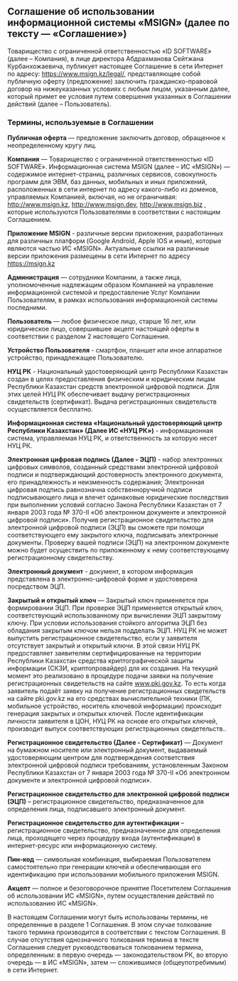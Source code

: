 ## Соглашение об использовании информационной системы «MSIGN» (далее по тексту — «Соглашение»)

Товарищество с ограниченной ответственностью «ID SOFTWARE» (далее – Компания), в лице директора Абдрахманова Сейтжана Курбанхожаевича, публикует настоящее Соглашение в сети Интернет по адресу: https://www.msign.kz/legal/, представляющее собой публичную оферту (предложение) заключить гражданско-правовой договор на нижеуказанных условиях с любым лицом, указанным далее, который примет ее условия путем совершения указанных в Соглашении действий (далее – Пользователь).

### Термины, используемые в Соглашении

**Публичная оферта** — предложение заключить договор, обращенное к неопределенному кругу лиц.

**Компания** — Товарищество с ограниченной ответственностью «ID SOFTWARE».
Информационная система MSIGN (далее – ИС «MSIGN») — содержимое интернет-страниц, различных сервисов, совокупность программ для ЭВМ, баз данных, мобильных и иных приложений, расположенных в сети интернет по адресу какого-либо из доменов, управляемых Компанией, включая, но не ограничивая: http://www.msign.kz, http://www.msign.dev, http://www.msign.biz , которые используются Пользователями в соответствии с настоящим Соглашением.
 
**Приложение MSIGN** - различные версии приложения, разработанных для различных платформ (Google Android, Apple IOS и иные), которые являются частью ИС «MSIGN». Актуальные ссылки на различные версии приложения размещены в сети Интернет по адресу https://msign.kz
 
**Администрация** — сотрудники Компании, а также лица, уполномоченные надлежащим образом Компанией на управление информационной системой и предоставление Услуг Компании Пользователям, в рамках использования информационной системы последними.

**Пользователь** — любое физическое лицо, старше 16 лет, или юридическое лицо, совершившее акцепт настоящей оферты в соответствии с разделом 2 настоящего Соглашения.

**Устройство Пользователя** - смартфон, планшет или иное аппаратное устройство, принадлежащее Пользователю.

**НУЦ РК** - Национальный удостоверяющий центр Республики Казахстан создан в целях предоставления физическим и юридическим лицам Республики Казахстан средств электронной цифровой подписи. Для этих целей НУЦ РК обеспечивает выдачу регистрационных свидетельств (сертификат). Выдача регистрационных свидетельств осуществляется бесплатно.

**Информационная система «Национальный удостоверяющий центр Республики Казахстан» (Далее ИС «НУЦ РК»)** - информационная система, управляемая НУЦ РК, и ответственность за которую несет НУЦ РК.

**Электронная цифровая подпись (Далее - ЭЦП)** - набор электронных цифровых символов, созданный средствами электронной цифровой подписи и подтверждающий достоверность электронного документа, его принадлежность и неизменность содержания; Электронная цифровая подпись равнозначна собственноручной подписи подписывающего лица и влечет одинаковые юридические последствия при выполнении условий согласно Закона Республики Казахстан от 7 января 2003 года № 370-II «Об электронном документе и электронной цифровой подписи». Получив регистрационное свидетельство для электронной цифровой подписи (ЭЦП) вы сможете при помощи соответствующего ему закрытого ключа, подписывать электронные документы. Проверку вашей подписи (ЭЦП) на электронном документе можно будет осуществить по приложенному к нему соответствующему регистрационному свидетельству.

**Электронный документ** - документ, в котором информация представлена в электронно-цифровой форме и удостоверена посредством ЭЦП.

**Закрытый и открытый ключ** — Закрытый ключ применяется при формировании ЭЦП. При проверке ЭЦП применяется открытый ключ, соответствующий использованному при вычислении ЭЦП закрытому ключу. При условии использования стойкого алгоритма ЭЦП без обладания закрытым ключом нельзя подделать ЭЦП. НУЦ РК не может выпустить регистрационное свидетельство, если у заявителя отсутствует закрытый и открытый ключи. В этой связи НУЦ РК предоставляет заявителям сертифицированные на территории Республики Казахстан средства криптографической защиты информации (СКЗИ, криптопровайдер) для их создания. На текущий момент это реализовано в процедуре подачи заявки на получение регистрационных свидетельств на сайте www.pki.gov.kz. То есть когда заявитель подаёт заявку на получение регистрационных свидетельств на сайте pki.gov.kz на его средствах вычислительной техники (ПК, мобильное устройство, носитель ключевой информации) происходит генерация закрытых и открытых ключей. После идентификации личности заявителя в ЦОН, НУЦ РК на основе его открытых ключей, производит выпуск соответствующих регистрационных свидетельств..

**Регистрационное свидетельство (Далее - Сертификат)** — Документ на бумажном носителе или электронный документ, выдаваемый удостоверяющим центром для подтверждения соответствия электронной цифровой подписи требованиям, установленным Законом Республики Казахстан от 7 января 2003 года № 370-II «Об электронном документе и электронной цифровой подписи».

**Регистрационное свидетельство для электронной цифровой подписи (ЭЦП)** – регистрационное свидетельство, предназначенное для определения лица, подписавшего электронный документ.

**Регистрационное свидетельство для аутентификации** – регистрационное свидетельство, предназначенное для определения лица, проходящего через процедуру входа (аутентификации) в интернет-ресурс или информационную систему.

**Пин-код** — символьная комбинация, выбираемая Пользователем самостоятельно при генерации ключей и обеспечивающая его идентификацию при использовании мобильного приложения MSIGN.

**Акцепт** — полное и безоговорочное принятие Посетителем Соглашения об использовании ИС «MSIGN», путем осуществления действий по использованию ИС «MSIGN».

В настоящем Соглашении могут быть использованы термины, не определенные в разделе 1 Соглашения. В этом случае толкование такого термина производится в соответствии с текстом Соглашения. В случае отсутствия однозначного толкования термина в тексте Соглашения следует руководствоваться толкованием термина, определенным: в первую очередь — законодательством РК, во вторую очередь — в ИС «MSIGN», затем — сложившимся (общеупотребимым) в сети Интернет.

